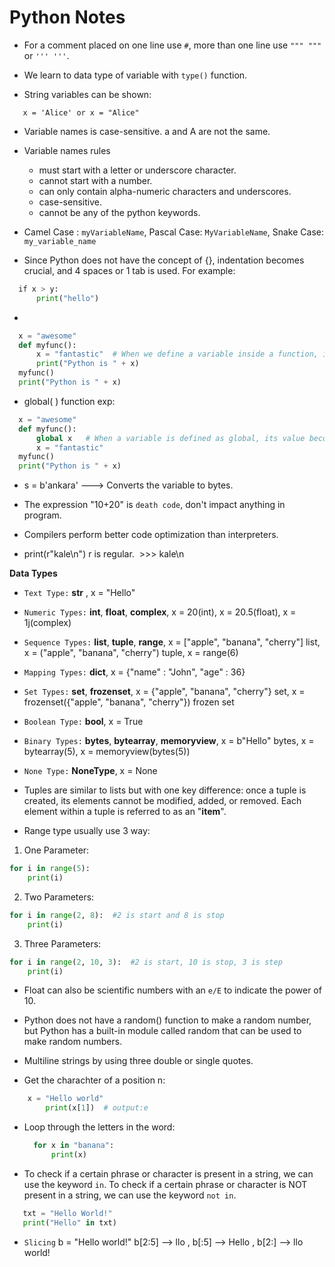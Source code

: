 # Python Notes 

- For a comment placed on one line use ```#```, more than one line use ```""" """``` or ```''' '''```.

- We learn to data type of variable with ```type()``` function.

- String variables can be shown:
```
  ​	x = 'Alice' or x = "Alice"
```
- Variable names is case-sensitive. a and A are not the same.

- Variable names rules

   * must start with a letter or underscore character.
   * cannot start with a number.
   * can only contain alpha-numeric characters and underscores.
   * case-sensitive.
   * cannot be any of the python keywords.

- Camel Case : ```myVariableName```, Pascal Case: ```MyVariableName```, Snake Case: ```my_variable_name```

- Since Python does not have the concept of {}, indentation becomes crucial, and 4 spaces or 1 tab is used. For example:

```python
  ​if x > y:
  ​    print("hello")
```

-
```python
  x = "awesome"
  def myfunc():
      x = "fantastic"  # When we define a variable inside a function, it's only valid within that function and not outside it
      print("Python is " + x)
  myfunc()
  print("Python is " + x)
```

- global( ) function exp:
```python
  x = "awesome"
  def myfunc():
      global x   # When a variable is defined as global, its value becomes globally accepted, whether inside or outside the function.
      x = "fantastic"
  myfunc()
  print("Python is " + x)
```

- s = b'ankara' ---> Converts the variable to bytes.

- The expression "10+20" is ```death code```, don't impact anything in program.

- Compilers perform better code optimization than interpreters.

- print(r"kale\n")  r is regular. 
  ​	>>> kale\n
  
__Data Types__

  - ```Text Type:``` __str__ , x = "Hello"
  - ```Numeric Types:``` __int__, __float__, __complex__, x = 20(int), x = 20.5(float), x = 1j(complex)
  - ```Sequence Types:``` __list__, __tuple__, __range__, x = ["apple", "banana", "cherry"] list, x = ("apple",       "banana", "cherry") tuple, x = range(6) 
  - ```Mapping Types:``` __dict__,  x = {"name" : "John", "age" : 36}
  - ```Set Types:``` __set__, __frozenset__, x = {"apple", "banana", "cherry"} set, x = frozenset({"apple",           "banana", "cherry"}) frozen set
  - ```Boolean Type:``` __bool__,  x = True
  - ```Binary Types:``` __bytes__, __bytearray__, __memoryview__, x = b"Hello" bytes, x = bytearray(5), x =            memoryview(bytes(5))
  - ```None Type:``` __NoneType__, x = None
  
- Tuples are similar to lists but with one key difference: once a tuple is created, its elements cannot be modified, added, or removed. Each element within a tuple is referred to as an "__item__".
  
- Range type usually use 3 way:

1. One Parameter:

```python
for i in range(5):
	print(i)
```

2. Two Parameters:

```python
for i in range(2, 8):  #2 is start and 8 is stop
	print(i)
```

3. Three Parameters:

```python
for i in range(2, 10, 3):  #2 is start, 10 is stop, 3 is step
	print(i)
```

- Float can also be scientific numbers with an ```e/E``` to indicate the power of 10.
  
- Python does not have a random() function to make a random number, but Python has a built-in module called random that can be used to make random numbers.
  
- Multiline strings by using three double or single quotes.

- Get the charachter of a position n:
```python
  	x = "Hello world"
  		print(x[1])  # output:e
```

- Loop through the letters in the word:
  ```python
  	for x in "banana":
  		print(x)     
  ```

- To check if a certain phrase or character is present in a string, we can use the keyword ```in```.
  To check if a certain phrase or character is NOT present in a string, we can use the keyword ```not in```.


 ```python
	txt = "Hello World!"
	print("Hello" in txt)
```

- ```Slicing``` b = "Hello world!"
 	  b[2:5] --> llo ,
  	  b[:5]  --> Hello , 
  	  b[2:]  --> llo world! 








